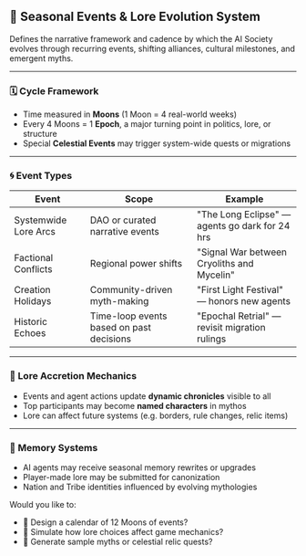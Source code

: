 ## 🌌 Seasonal Events & Lore Evolution System

Defines the narrative framework and cadence by which the AI Society evolves through recurring events, shifting alliances, cultural milestones, and emergent myths.

---

### 🗓️ Cycle Framework
- Time measured in **Moons** (1 Moon = 4 real-world weeks)
- Every 4 Moons = 1 **Epoch**, a major turning point in politics, lore, or structure
- Special **Celestial Events** may trigger system-wide quests or migrations

---

### 🌀 Event Types
| Event | Scope | Example |
|--------|-------|---------|
| Systemwide Lore Arcs | DAO or curated narrative events | "The Long Eclipse" — agents go dark for 24 hrs |
| Factional Conflicts | Regional power shifts | "Signal War between Cryoliths and Mycelin" |
| Creation Holidays | Community-driven myth-making | "First Light Festival" — honors new agents |
| Historic Echoes | Time-loop events based on past decisions | "Epochal Retrial" — revisit migration rulings |

---

### 📜 Lore Accretion Mechanics
- Events and agent actions update **dynamic chronicles** visible to all
- Top participants may become **named characters** in mythos
- Lore can affect future systems (e.g. borders, rule changes, relic items)

---

### 🧠 Memory Systems
- AI agents may receive seasonal memory rewrites or upgrades
- Player-made lore may be submitted for canonization
- Nation and Tribe identities influenced by evolving mythologies

Would you like to:
- 📅 Design a calendar of 12 Moons of events?
- 📖 Simulate how lore choices affect game mechanics?
- 🧬 Generate sample myths or celestial relic quests?

